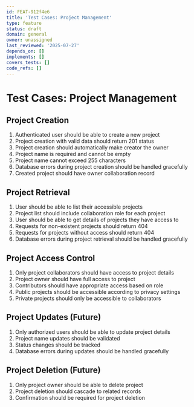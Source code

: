 ```yaml
---
id: FEAT-912f4e6
title: 'Test Cases: Project Management'
type: feature
status: draft
domain: general
owner: unassigned
last_reviewed: '2025-07-27'
depends_on: []
implements: []
covers_tests: []
code_refs: []
---
```

# Test Cases: Project Management

## Project Creation
1. Authenticated user should be able to create a new project
2. Project creation with valid data should return 201 status
3. Project creation should automatically make creator the owner
4. Project name is required and cannot be empty
5. Project name cannot exceed 255 characters
6. Database errors during project creation should be handled gracefully
7. Created project should have owner collaboration record

## Project Retrieval
1. User should be able to list their accessible projects
2. Project list should include collaboration role for each project
3. User should be able to get details of projects they have access to
4. Requests for non-existent projects should return 404
5. Requests for projects without access should return 404
6. Database errors during project retrieval should be handled gracefully

## Project Access Control
1. Only project collaborators should have access to project details
2. Project owner should have full access to project
3. Contributors should have appropriate access based on role
4. Public projects should be accessible according to privacy settings
5. Private projects should only be accessible to collaborators

## Project Updates (Future)
1. Only authorized users should be able to update project details
2. Project name updates should be validated
3. Status changes should be tracked
4. Database errors during updates should be handled gracefully

## Project Deletion (Future)
1. Only project owner should be able to delete project
2. Project deletion should cascade to related records
3. Confirmation should be required for project deletion
